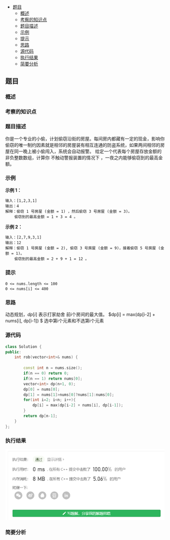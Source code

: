 <!-- TOC -->

- [题目](#题目)
  - [概述](#概述)
  - [考察的知识点](#考察的知识点)
  - [题目描述](#题目描述)
  - [示例](#示例)
  - [提示](#提示)
  - [思路](#思路)
  - [源代码](#源代码)
  - [执行结果](#执行结果)
  - [简要分析](#简要分析)

<!-- /TOC -->
## 题目

### 概述

### 考察的知识点


### 题目描述
你是一个专业的小偷，计划偷窃沿街的房屋。每间房内都藏有一定的现金，影响你偷窃的唯一制约因素就是相邻的房屋装有相互连通的防盗系统，如果两间相邻的房屋在同一晚上被小偷闯入，系统会自动报警。
给定一个代表每个房屋存放金额的非负整数数组，计算你 不触动警报装置的情况下 ，一夜之内能够偷窃到的最高金额。

### 示例

**示例 1：**
```
输入：[1,2,3,1]
输出：4
解释：偷窃 1 号房屋 (金额 = 1) ，然后偷窃 3 号房屋 (金额 = 3)。
    偷窃到的最高金额 = 1 + 3 = 4 。
```
**示例 2：**
```
输入：[2,7,9,3,1]
输出：12
解释：偷窃 1 号房屋 (金额 = 2), 偷窃 3 号房屋 (金额 = 9)，接着偷窃 5 号房屋 (金额 = 1)。
    偷窃到的最高金额 = 2 + 9 + 1 = 12 。
```
### 提示
```
0 <= nums.length <= 100
0 <= nums[i] <= 400
```


<!-- -->
### 思路
动态规划，$dp[i]$ 表示打家劫舍 前i个房间的最大值。
$dp[i] = max(dp[i-2] + nums[i],  dp[i-1]) $  选中第i个元素和不选第i个元素

### 源代码
```C++
class Solution {
public:
    int rob(vector<int>& nums) {
        
        const int n = nums.size();
        if(n == 0) return 0;
        if(n == 1) return nums[0];
        vector<int> dp(n+1, 0);
        dp[0] = nums[0];
        dp[1] = nums[1]>nums[0]?nums[1]:nums[0];
        for(int i=2; i<n; i++){
            dp[i] = max(dp[i-2] + nums[i], dp[i-1]);
        }
        return dp[n-1];
    }
};
```
### 执行结果
![](./images/198%20result_rob.png)
###  简要分析
